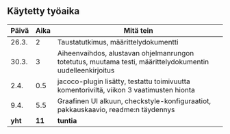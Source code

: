 ## Käytetty työaika

Päivä | Aika | Mitä tein
--- | --- | ---
26.3. | 2 | Taustatutkimus, määrittelydokumentti
30.3.| 3 | Aiheenvaihdos, alustavan ohjelmanrungon totetutus, muutama testi, määrittelydokumentin uudelleenkirjoitus
2.4. | 0.5 | jacoco-plugin lisätty, testattu toimivuutta komentoriviltä, viikon 3 vaatimusten hionta
9.4. | 5.5 | Graafinen UI alkuun, checkstyle-konfiguraatiot, pakkauskaavio, readme:n täydennys
**yht**|  **11** | **tuntia**
